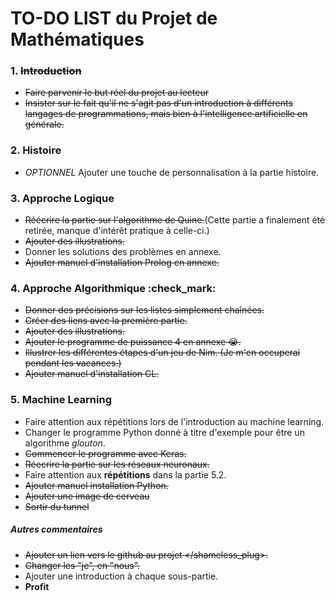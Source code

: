 # TO-DO LIST du Projet de Mathématiques

### 1. ~~Introduction~~
- ~~Faire parvenir le but réel du projet au lecteur~~
- ~~Insister sur le fait qu'il ne s'agit pas d'un introduction à différents langages de programmations, mais bien à l'intelligence artificielle en générale.~~

### 2. Histoire
- *OPTIONNEL* Ajouter une touche de personnalisation à la partie histoire.

### 3. Approche Logique 
- ~~Réécrire la partie sur l'algorithme de Quine.~~(Cette partie a finalement été retirée, manque d'intérêt pratique à celle-ci.) 
-  ~~Ajouter des illustrations.~~ 
- Donner les solutions des problèmes en annexe.
- ~~Ajouter manuel d'installation Prolog en annexe.~~ 

### 4. Approche Algorithmique :check_mark:
- ~~Donner des précisions sur les listes simplement chaînées.~~ 
- ~~Créer des liens avec la première partie.~~
- ~~Ajouter des illustrations.~~
- ~~Ajouter le programme de puissance 4 en annexe :sob:.~~
- ~~Illustrer les différentes étapes d'un jeu de Nim. (Je m'en occuperai pendant les vacances.)~~
- ~~Ajouter manuel d'installation CL.~~

### 5. Machine Learning
- Faire attention aux répétitions lors de l'introduction au machine learning. 
- Changer le programme Python donné à titre d'exemple pour être un algorithme *glouton*.
- ~~Commencer le programme avec Keras.~~
- ~~Réecrire la partie sur les réseaux neuronaux.~~ 
- Faire attention aux **répétitions** dans la partie 5.2.
- ~~Ajouter manuel installation Python.~~
- ~~Ajouter une image de cerveau~~
- ~~Sortir du tunnel~~ 

##### Autres commentaires
- ~~Ajouter un lien vers le github au projet </shameless_plug>.~~ 
- ~~Changer les "je", en "nous".~~
- Ajouter une introduction à chaque sous-partie.
- **Profit**

